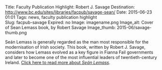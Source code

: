 Title: Faculty Publication Highlight: Robert J. Savage
Destination: http://www.bc.edu/sites/libraries/facpub/savage-sean/
Date: 2015-06-23 01:01 
Tags: news, faculty publication highlight  
Slug: facpub-savage 
Expired: no
Image: imagename.png
Image_alt: Cover of Sean Lemass book, by Robert Savage
Image_thumb: 2015-06/savage-thumb.png

Seán Lemass is generally regarded as the man most responsible for the modernisation of Irish society. This book, written by Robert J. Savage, considers how Lemass evolved as a key figure in Fianna Fail governments and later to become one of the most influential leaders of twentieth-century Ireland. [Click here to read more about <em>Seán Lemass</em>](http://www.bc.edu/sites/libraries/facpub/savage-sean/).

